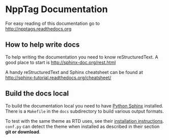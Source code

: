 # NppTag Documentation #

For easy reading of this documentation go to http://npptags.readthedocs.org

## How to help write docs ##

To help writing the documentation you need to know reStructuredText.
A good place to start is http://sphinx-doc.org/rest.html

A handy reStructuredText and Sphinx cheatsheet can be found at
http://sphinx-tutorial.readthedocs.org/cheatsheet/

## Build the docs local ##

To build the documentation local you need to have [Python Sphinx](http://sphinx-doc.org/) installed.
There is a `Makefile` in the `docs` subdirectory to build various output formats.

To test with the same theme as RTD uses, see their [installation instructions](https://github.com/snide/sphinx_rtd_theme).
`conf.py` can detect the theme when installed as described in their section **git or download**.
